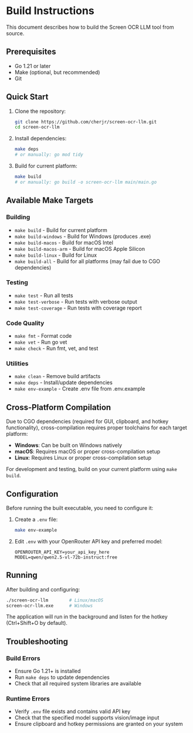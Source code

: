 # Build Instructions

This document describes how to build the Screen OCR LLM tool from source.

## Prerequisites

- Go 1.21 or later
- Make (optional, but recommended)
- Git

## Quick Start

1. Clone the repository:
   ```bash
   git clone https://github.com/cherjr/screen-ocr-llm.git
   cd screen-ocr-llm
   ```

2. Install dependencies:
   ```bash
   make deps
   # or manually: go mod tidy
   ```

3. Build for current platform:
   ```bash
   make build
   # or manually: go build -o screen-ocr-llm main/main.go
   ```

## Available Make Targets

### Building
- `make build` - Build for current platform
- `make build-windows` - Build for Windows (produces .exe)
- `make build-macos` - Build for macOS Intel
- `make build-macos-arm` - Build for macOS Apple Silicon
- `make build-linux` - Build for Linux
- `make build-all` - Build for all platforms (may fail due to CGO dependencies)

### Testing
- `make test` - Run all tests
- `make test-verbose` - Run tests with verbose output
- `make test-coverage` - Run tests with coverage report

### Code Quality
- `make fmt` - Format code
- `make vet` - Run go vet
- `make check` - Run fmt, vet, and test

### Utilities
- `make clean` - Remove build artifacts
- `make deps` - Install/update dependencies
- `make env-example` - Create .env file from .env.example

## Cross-Platform Compilation

Due to CGO dependencies (required for GUI, clipboard, and hotkey functionality), cross-compilation requires proper toolchains for each target platform:

- **Windows**: Can be built on Windows natively
- **macOS**: Requires macOS or proper cross-compilation setup
- **Linux**: Requires Linux or proper cross-compilation setup

For development and testing, build on your current platform using `make build`.

## Configuration

Before running the built executable, you need to configure it:

1. Create a `.env` file:
   ```bash
   make env-example
   ```

2. Edit `.env` with your OpenRouter API key and preferred model:
   ```
   OPENROUTER_API_KEY=your_api_key_here
   MODEL=qwen/qwen2.5-vl-72b-instruct:free
   ```

## Running

After building and configuring:

```bash
./screen-ocr-llm        # Linux/macOS
screen-ocr-llm.exe      # Windows
```

The application will run in the background and listen for the hotkey (Ctrl+Shift+O by default).

## Troubleshooting

### Build Errors
- Ensure Go 1.21+ is installed
- Run `make deps` to update dependencies
- Check that all required system libraries are available

### Runtime Errors
- Verify `.env` file exists and contains valid API key
- Check that the specified model supports vision/image input
- Ensure clipboard and hotkey permissions are granted on your system
